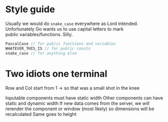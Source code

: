 # Style guide
Usually we would do `snake_case` everywhere as Lord intended. Unfortunately Go wants us to use capital letters to mark  
public variables/functions. Silly.  
```go
PascalCase // for public functions and variables
WHATEVER_THIS_IS // for public consts
snake_case // for anything else
```
# Two idiots one terminal
Row and Col start from 1 -> so that was a small shot in the knee

Inputable components must have static width
Other components can have static and dynamic width
If new data comes from the server, we will rerender the component or window (most likely) so dimensions will be recalculated
Same goes to height
